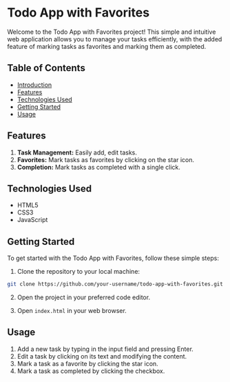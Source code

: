 # Todo App with Favorites

Welcome to the Todo App with Favorites project! This simple and intuitive web application allows you to manage your tasks efficiently, with the added feature of marking tasks as favorites and marking them as completed.

## Table of Contents

- [Introduction](#todo-app-with-favorites)
- [Features](#features)
- [Technologies Used](#technologies-used)
- [Getting Started](#getting-started)
- [Usage](#usage)


## Features

1. **Task Management:** Easily add, edit tasks.
2. **Favorites:** Mark tasks as favorites by clicking on the star icon.
3. **Completion:** Mark tasks as completed with a single click.


## Technologies Used

- HTML5
- CSS3
- JavaScript

## Getting Started

To get started with the Todo App with Favorites, follow these simple steps:

1. Clone the repository to your local machine:

```bash
git clone https://github.com/your-username/todo-app-with-favorites.git
```

2. Open the project in your preferred code editor.

3. Open `index.html` in your web browser.

## Usage

1. Add a new task by typing in the input field and pressing Enter.
2. Edit a task by clicking on its text and modifying the content.
3. Mark a task as a favorite by clicking the star icon.
4. Mark a task as completed by clicking the checkbox.

